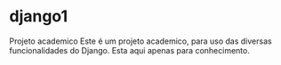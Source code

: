# django1
Projeto academico
Este é um projeto academico, para uso das diversas funcionalidades do Django.
Esta aqui apenas para conhecimento.
